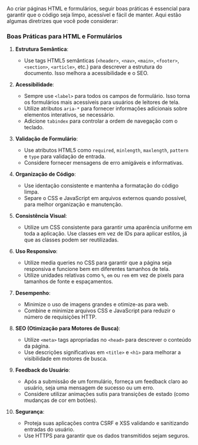 Ao criar páginas HTML e formulários, seguir boas práticas é essencial para garantir que o código seja limpo, acessível e fácil de manter. Aqui estão algumas diretrizes que você pode considerar:

### Boas Práticas para HTML e Formulários

1. **Estrutura Semântica**:
   - Use tags HTML5 semânticas (`<header>`, `<nav>`, `<main>`, `<footer>`, `<section>`, `<article>`, etc.) para descrever a estrutura do documento. Isso melhora a acessibilidade e o SEO.

2. **Acessibilidade**:
   - Sempre use `<label>` para todos os campos de formulário. Isso torna os formulários mais acessíveis para usuários de leitores de tela.
   - Utilize atributos `aria-*` para fornecer informações adicionais sobre elementos interativos, se necessário.
   - Adicione `tabindex` para controlar a ordem de navegação com o teclado.

3. **Validação de Formulário**:
   - Use atributos HTML5 como `required`, `minlength`, `maxlength`, `pattern` e `type` para validação de entrada.
   - Considere fornecer mensagens de erro amigáveis e informativas.

4. **Organização de Código**:
   - Use identação consistente e mantenha a formatação do código limpa.
   - Separe o CSS e JavaScript em arquivos externos quando possível, para melhor organização e manutenção.

5. **Consistência Visual**:
   - Utilize um CSS consistente para garantir uma aparência uniforme em toda a aplicação. Use classes em vez de IDs para aplicar estilos, já que as classes podem ser reutilizadas.

6. **Uso Responsivo**:
   - Utilize media queries no CSS para garantir que a página seja responsiva e funcione bem em diferentes tamanhos de tela.
   - Utilize unidades relativas como `%`, `em` ou `rem` em vez de pixels para tamanhos de fonte e espaçamentos.

7. **Desempenho**:
   - Minimize o uso de imagens grandes e otimize-as para web.
   - Combine e minimize arquivos CSS e JavaScript para reduzir o número de requisições HTTP.

8. **SEO (Otimização para Motores de Busca)**:
   - Utilize `<meta>` tags apropriadas no `<head>` para descrever o conteúdo da página.
   - Use descrições significativas em `<title>` e `<h1>` para melhorar a visibilidade em motores de busca.

9. **Feedback do Usuário**:
   - Após a submissão de um formulário, forneça um feedback claro ao usuário, seja uma mensagem de sucesso ou um erro.
   - Considere utilizar animações sutis para transições de estado (como mudanças de cor em botões).

10. **Segurança**:
    - Proteja suas aplicações contra CSRF e XSS validando e sanitizando entradas do usuário.
    - Use HTTPS para garantir que os dados transmitidos sejam seguros.
